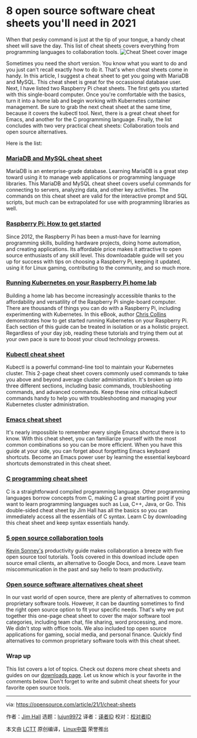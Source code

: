 [#]: collector: (lujun9972)
[#]: translator: ( )
[#]: reviewer: ( )
[#]: publisher: ( )
[#]: url: ( )
[#]: subject: (8 open source software cheat sheets you'll need in 2021)
[#]: via: (https://opensource.com/article/21/1/cheat-sheets)
[#]: author: (Jim Hall https://opensource.com/users/jim-hall)

8 open source software cheat sheets you'll need in 2021
======
When that pesky command is just at the tip of your tongue, a handy cheat
sheet will save the day. This list of cheat sheets covers everything
from programming languages to collaboration tools.
![Cheat Sheet cover image][1]

Sometimes you need the short version. You know what you want to do and you just can't recall exactly how to do it. That's when cheat sheets come in handy. In this article, I suggest a cheat sheet to get you going with MariaDB and MySQL. This cheat sheet is great for the occassional database user. Next, I have listed two Raspberry Pi cheat sheets. The first gets you started with this single-board computer. Once you're comfortable with the basics, turn it into a home lab and begin working with Kubernetes container management. Be sure to grab the next cheat sheet at the same time, because it covers the kubectl tool. Next, there is a great cheat sheet for Emacs, and another for the C programming language. Finally, the list concludes with two very practical cheat sheets: Collaboration tools and open source alternatives.

Here is the list:

### [MariaDB and MySQL cheat sheet][2]

MariaDB is an enterprise-grade database. Learning MariaDB is a great step toward using it to manage web applications or programming language libraries. This MariaDB and MySQL cheat sheet covers useful commands for connecting to servers, analyzing data, and other key activities. The commands on this cheat sheet are valid for the interactive prompt and SQL scripts, but much can be extrapolated for use with programming libraries as well.

### [Raspberry Pi: How to get started][3]

Since 2012, the Raspberry Pi has been a must-have for learning programming skills, building hardware projects, doing home automation, and creating applications. Its affordable price makes it attractive to open source enthusiasts of any skill level. This downloadable guide will set you up for success with tips on choosing a Raspberry Pi, keeping it updated, using it for Linux gaming, contributing to the community, and so much more.

### [Running Kubernetes on your Raspberry Pi home lab][4]

Building a home lab has become increasingly accessible thanks to the affordability and versatility of the Raspberry Pi single-board computer. There are thousands of things you can do with a Raspberry Pi, including experimenting with Kubernetes. In this eBook, author [Chris Collins][5] demonstrates how to get started running Kubernetes on your Raspberry Pi. Each section of this guide can be treated in isolation or as a holistic project. Regardless of your day job, reading these tutorials and trying them out at your own pace is sure to boost your cloud technology prowess.

### [Kubectl cheat sheet][6]

Kubectl is a powerful command-line tool to maintain your Kubernetes cluster. This 2-page cheat sheet covers commonly used commands to take you above and beyond average cluster administration. It's broken up into three different sections, including basic commands, troubleshooting commands, and advanced commands. Keep these nine critical kubectl commands handy to help you with troubleshooting and managing your Kubernetes cluster administration.

### [Emacs cheat sheet][7]

It's nearly impossible to remember every single Emacs shortcut there is to know. With this cheat sheet, you can familiarize yourself with the most common combinations so you can be more efficient. When you have this guide at your side, you can forget about forgetting Emacs keyboard shortcuts. Become an Emacs power user by learning the essential keyboard shortcuts demonstrated in this cheat sheet.

### [C programming cheat sheet][8]

C is a straightforward compiled programming language. Other programming languages borrow concepts from C, making C a great starting point if you want to learn programming languages such as Lua, C++, Java, or Go. This double-sided cheat sheet by Jim Hall has all the basics so you can immediately access all the essentials of C syntax. Learn C by downloading this cheat sheet and keep syntax essentials handy.

### [5 open source collaboration tools][9]

[Kevin Sonney's][10] productivity guide makes collaboration a breeze with five open source tool tutorials. Tools covered in this download include open source email clients, an alternative to Google Docs, and more. Leave team miscommunication in the past and say hello to team productivity.

### [Open source software alternatives cheat sheet][11]

In our vast world of open source, there are plenty of alternatives to common proprietary software tools. However, it can be daunting sometimes to find the right open source option to fit your specific needs. That's why we put together this one-page cheat sheet to cover the major software tool categories, including team chat, file sharing, word processing, and more. We didn't stop with office tools. We also included top open source applications for gaming, social media, and personal finance. Quickly find alternatives to common proprietary software tools with this cheat sheet.

### Wrap up

This list covers a lot of topics. Check out dozens more cheat sheets and guides on our [downloads page][12]. Let us know which is your favorite in the comments below. Don't forget to write and submit cheat sheets for your favorite open source tools.

--------------------------------------------------------------------------------

via: https://opensource.com/article/21/1/cheat-sheets

作者：[Jim Hall][a]
选题：[lujun9972][b]
译者：[译者ID](https://github.com/译者ID)
校对：[校对者ID](https://github.com/校对者ID)

本文由 [LCTT](https://github.com/LCTT/TranslateProject) 原创编译，[Linux中国](https://linux.cn/) 荣誉推出

[a]: https://opensource.com/users/jim-hall
[b]: https://github.com/lujun9972
[1]: https://opensource.com/sites/default/files/styles/image-full-size/public/lead-images/coverimage_cheat_sheet.png?itok=lYkNKieP (Cheat Sheet cover image)
[2]: https://opensource.com/downloads/mariadb-mysql-cheat-sheet
[3]: https://opensource.com/downloads/raspberry-pi-guide
[4]: https://opensource.com/downloads/kubernetes-raspberry-pi
[5]: https://opensource.com/users/clcollins
[6]: https://opensource.com/downloads/kubectl-cheat-sheet
[7]: https://opensource.com/downloads/emacs-cheat-sheet
[8]: https://opensource.com/downloads/c-programming-cheat-sheet
[9]: https://opensource.com/downloads/collaboration-tools-ebook
[10]: https://opensource.com/users/ksonney
[11]: https://opensource.com/downloads/open-source-software-alternatives-cheat-sheet
[12]: https://opensource.com/downloads/cheat-sheets
